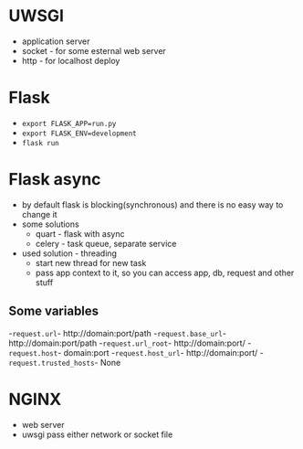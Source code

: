 # UWSGI

- application server
- socket - for some esternal web server
- http - for localhost deploy

# Flask

- `export FLASK_APP=run.py`
- `export FLASK_ENV=development`
- `flask run`

# Flask async

- by default flask is blocking(synchronous) and there is no easy way to change it
- some solutions
  - quart - flask with async
  - celery - task queue, separate service
- used solution - threading
  - start new thread for new task
  - pass app context to it, so you can access app, db, request and other stuff

## Some variables

-`request.url`- http://domain:port/path
-`request.base_url`- http://domain:port/path
-`request.url_root`- http://domain:port/
-`request.host`- domain:port
-`request.host_url`- http://domain:port/
-`request.trusted_hosts`- None

# NGINX

- web server
- uwsgi pass  either network or socket file